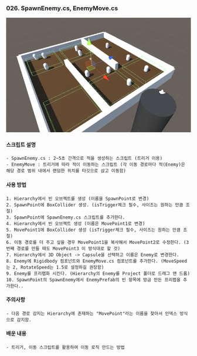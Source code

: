 ### 026. SpawnEnemy.cs, EnemyMove.cs

 ![EnemyRoad](./enemyRoad.PNG)


#### 스크립트 설명 
	- SpawnEnemy.cs : 2~5초 간격으로 적을 생성하는 스크립트 (트리거 이용)
	- EnemyMove : 트리거에 따라 적이 이동하는 스크립트 (각 이동 경로마다 적(Enemy)은 해당 경로 범위 내에서 랜덤한 위치를 타깃으로 삼고 이동함) 



#### 사용 방법 
	1. Hierarchy에서 빈 오브젝트를 생성 (이름을 SpawnPoint로 변경)
	2. SpawnPoint에 BoxCollider 생성. (isTrigger체크 필수, 사이즈는 원하는 만큼 조절)
	3. SpawnPoint에 SpawnEnemy.cs 스크립트를 추가한다.
	4. Hierarchy에서 빈 오브젝트 생성 (이름은 MovePoint1로 변경)
	5. MovePoint1에 BoxCollider 생성 (isTrigger체크 필수, 사이즈는 원하는 만큼 조절)
	6. 이동 경로를 더 주고 싶을 경우 MovePoint1을 복사해서 MovePoint2로 수정한다. (3번째 경로를 만들 때도 MovePoint3 이 방식대로 할 것)
	7. Hierarchy에서 3D Object -> Capsule을 선택하고 이름은 Enemy로 변경한다.
	8. Enemy에 Rigidbody 컴포넌트와 EnemyMove.cs 컴포넌트를 추가한다. (MoveSpeed는 2, RotateSpeed는 1.5로 설정하길 권장함)
	9. Enemy를 프리팹화 시킨다. (Hierarchy의 Enemy를 Project 폴더로 드래그 앤 드롭)
	10. SpawnPoint의 SpawnEnemy에서 EnemyPrefab의 빈 항목에 방금 만든 프리팹을 추가한다..



#### 주의사항
	- 다음 경로 감지는 Hierarchy에 존재하는 "MovePoint"라는 이름을 찾아서 인덱스 방식으로 감지함.



#### 배운 내용 
	- 트리거, 이동 스크립트를 활용하여 이동 로직 만드는 방법


